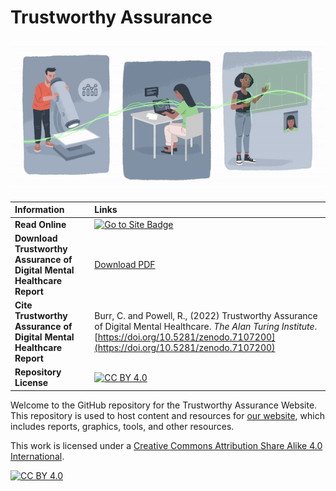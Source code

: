 # Trustworthy Assurance

![Animated hero image](/docs/assets/animations/hero.gif)

| Information | Links |
| :--- | :--- |
| **Read Online** | [![Go to Site Badge](https://img.shields.io/badge/Go%20to-Site-blue)][ta-website]|
| **Download Trustworthy Assurance of Digital Mental Healthcare Report** | [Download PDF](https://zenodo.org/record/7107200/files/final-report.pdf?download=1) |
| **Cite Trustworthy Assurance of Digital Mental Healthcare Report** | Burr, C. and Powell, R., (2022) Trustworthy Assurance of Digital Mental Healthcare. *The Alan Turing Institute*. [https://doi.org/10.5281/zenodo.7107200](https://doi.org/10.5281/zenodo.7107200) |
| **Repository License** | [![CC BY 4.0][cc-by-shield]][cc-by] |

Welcome to the GitHub repository for the Trustworthy Assurance Website.
This repository is used to host content and resources for [our website][ta-website], which includes reports, graphics, tools, and other resources.

This work is licensed under a
[Creative Commons Attribution Share Alike 4.0 International][cc-by].

[![CC BY 4.0][cc-by-image]][cc-by]

[cc-by]: https://creativecommons.org/licenses/by-sa/4.0/
[cc-by-image]: https://licensebuttons.net/l/by-sa/4.0/88x31.png
[cc-by-shield]: https://img.shields.io/badge/License-CC--BY--SA--4.0-blue
[ta-website]: https://alan-turing-institute.github.io/trustworthy-assurance
